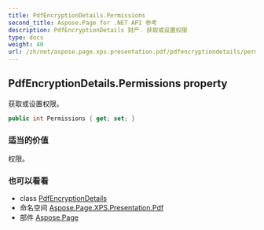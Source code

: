 ```yaml
---
title: PdfEncryptionDetails.Permissions
second_title: Aspose.Page for .NET API 参考
description: PdfEncryptionDetails 财产. 获取或设置权限
type: docs
weight: 40
url: /zh/net/aspose.page.xps.presentation.pdf/pdfencryptiondetails/permissions/
---
```

## PdfEncryptionDetails.Permissions property

获取或设置权限。

```csharp
public int Permissions { get; set; }
```

### 适当的价值

权限。

### 也可以看看

* class [PdfEncryptionDetails](../)
* 命名空间 [Aspose.Page.XPS.Presentation.Pdf](../../pdfencryptiondetails/)
* 部件 [Aspose.Page](../../../)


